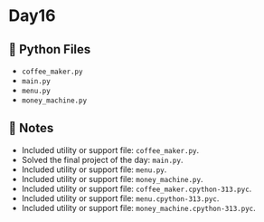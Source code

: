 # Day16

## 📄 Python Files
- `coffee_maker.py`
- `main.py`
- `menu.py`
- `money_machine.py`

## 📝 Notes
- Included utility or support file: `coffee_maker.py`.
- Solved the final project of the day: `main.py`.
- Included utility or support file: `menu.py`.
- Included utility or support file: `money_machine.py`.
- Included utility or support file: `coffee_maker.cpython-313.pyc`.
- Included utility or support file: `menu.cpython-313.pyc`.
- Included utility or support file: `money_machine.cpython-313.pyc`.